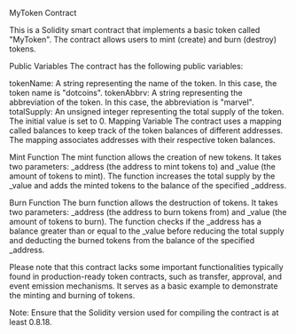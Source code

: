 MyToken Contract

This is a Solidity smart contract that implements a basic token called "MyToken". The contract allows users to mint (create) and burn (destroy) tokens.

Public Variables
The contract has the following public variables:

tokenName: A string representing the name of the token. In this case, the token name is "dotcoins".
tokenAbbrv: A string representing the abbreviation of the token. In this case, the abbreviation is "marvel".
totalSupply: An unsigned integer representing the total supply of the token. The initial value is set to 0.
Mapping Variable
The contract uses a mapping called balances to keep track of the token balances of different addresses. The mapping associates addresses with their respective token balances.

Mint Function
The mint function allows the creation of new tokens. It takes two parameters: _address (the address to mint tokens to) and _value (the amount of tokens to mint). The function increases the total supply by the _value and adds the minted tokens to the balance of the specified _address.

Burn Function
The burn function allows the destruction of tokens. It takes two parameters: _address (the address to burn tokens from) and _value (the amount of tokens to burn). The function checks if the _address has a balance greater than or equal to the _value before reducing the total supply and deducting the burned tokens from the balance of the specified _address.

Please note that this contract lacks some important functionalities typically found in production-ready token contracts, such as transfer, approval, and event emission mechanisms. It serves as a basic example to demonstrate the minting and burning of tokens.

Note: Ensure that the Solidity version used for compiling the contract is at least 0.8.18.
